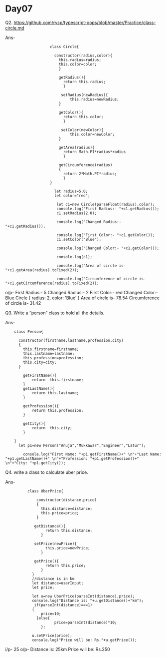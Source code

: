 # Day07
Q2. https://github.com/rvsp/typescript-oops/blob/master/Practice/class-circle.md

Ans-

                        class Circle{

                          constructor(radius,color){
                            this.radius=radius;
                            this.color=color;
                            }

                            getRadius(){
                              return this.radius;
                              }

                             setRadius(newRadius){
                                 this.radius=newRadius;
                            }

                            getColor(){
                              return this.color;
                              }

                             setColor(newColor){
                                 this.color=newColor;
                            }

                            getArea(radius){
                              return Math.PI*radius*radius
                              }

                            getCircumference(radius)
                            {
                              return 2*Math.PI*radius;
                              }
                        }

                          let radius=5.0;
                          let color="red";

                           let c1=new Circle(parseFloat(radius),color);
                           console.log("First Radius:- "+c1.getRadius());
                           c1.setRadius(2.0);

                           console.log("Changed Radius:- "+c1.getRadius());

                           console.log("First Color:- "+c1.getColor());
                           c1.setColor("Blue");

                           console.log("Changed Color:- "+c1.getColor());

                           console.log(c1);

                           console.log("Area of circle is- "+c1.getArea(radius).toFixed(2));

                           console.log("Circumference of circle is- "+c1.getCircumference(radius).toFixed(2));


o/p-
First Radius:- 5
Changed Radius:- 2
First Color:- red
Changed Color:- Blue
Circle { radius: 2, color: 'Blue' }
Area of circle is- 78.54
Circumference of circle is- 31.42


Q3. Write a “person” class to hold all the details.

Ans-

        class Person{

          constructor(firstname,lastname,profession,city)
          {
            this.firstname=firstname;
            this.lastname=lastname;
            this.profession=profession;
            this.city=city;
          }

            getFirstName(){
                return  this.firstname;
            }
            getLastName(){ 
                return this.lastname;
            }

            getProfession(){
                return this.profession;
            }

            getCity(){
                return  this.city;
            }

        }
          let p1=new Person("Anuja","Mukkawar","Engineer","Latur");

            console.log("First Name: "+p1.getFirstName()+" \n"+"Last Name: "+p1.getLastName()+" \n"+"Profession: "+p1.getProfession()+" \n"+"City: "+p1.getCity());
            
            
            
Q4. write a class to calculate uber price.

Ans-

              class UberPrice{

                  constructor(distance,price)
                  {
                    this.distance=distance;
                    this.price=price;
                  }

                 getDistance(){
                      return this.distance;
                    }

                 setPrice(newPrice){
                      this.price=newPrice;
                    }

                 getPrice(){
                      return this.price;
                    }
                }
                //distance is in km
                let distance=userInput;
                let price;

                let u=new UberPrice(parseInt(distance),price);
                console.log("Distance is: "+u.getDistance()+"km");
                 if(parseInt(distance)===1)
                {
                    price=10;
                  }else{
                          price=parseInt(distance)*10;
                    };

                u.setPrice(price);
                console.log("Price will be: Rs."+u.getPrice());

  
  i/p- 25
  o/p- Distance is: 25km
  Price will be: Rs.250
